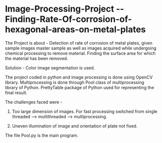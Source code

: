 # Image-Processing-Project -- Finding-Rate-Of-corrosion-of-hexagonal-areas-on-metal-plates

The Project is about -
Detection of rate of corrosion of metal plates, given sample images master sample as well as images
acquired while undergoing chemical processing to remove material. Finding the surface area for which 
the material has been removed.

Solution -
Color image segmentation is used. 

The project coded in python and image processing is done using OpenCV library.
Multiprocessing is done through Pool class of multiprocessing library of Python.
PrettyTable package of Python used for representing the final result.

The challenges faced were -
1) Too large dimension of images.
      For fast processing switched from single threaded --> multithreaded --> multiprocessing.
      
2) Uneven illumination of image and orientation of plate not fixed.

The file Pool.py is the main program.

